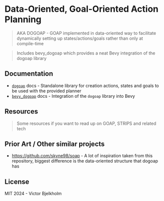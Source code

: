 # Data-Oriented, Goal-Oriented Action Planning
> AKA DOGOAP - GOAP implemented in data-oriented way to facilitate dynamically setting up states/actions/goals rather than only at compile-time

> Includes bevy_dogoap which provides a neat Bevy integration of the dogoap library

## Documentation

- [`dogoap`](./crates/dogoap/README.md) docs - Standalone library for creation actions, states and goals to be used with the provided planner
- [`bevy_dogoap`](./crates/bevy_dogoap/README.md) docs - Integration of the `dogoap` library into Bevy

## Resources
> Some resources if you want to read up on GOAP, STRIPS and related tech

## Prior Art / Other similar projects

- https://github.com/skyne98/soap - A lot of inspiration taken from this repository, biggest difference is the data-oriented structure that dogoap has

## License

MIT 2024 - Victor Bjelkholm
